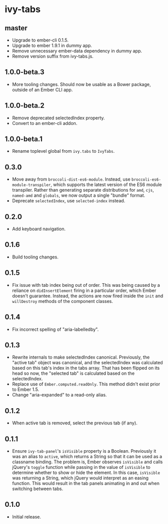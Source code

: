 # ivy-tabs

## master

* Upgrade to ember-cli 0.1.5.
* Upgrade to ember 1.9.1 in dummy app.
* Remove unnecessary ember-data dependency in dummy app.
* Remove version suffix from ivy-tabs.js.

## 1.0.0-beta.3

* More tooling changes. Should now be usable as a Bower package, outside of an
  Ember CLI app.

## 1.0.0-beta.2

* Remove deprecated selectedIndex property.
* Convert to an ember-cli addon.

## 1.0.0-beta.1

* Rename toplevel global from `ivy.tabs` to `IvyTabs`.

## 0.3.0

* Move away from `broccoli-dist-es6-module`. Instead, use
  `broccoli-es6-module-transpiler`, which supports the latest version of the
  ES6 module transpiler. Rather than generating separate distributions for
  `amd`, `cjs`, `named-amd` and `globals`, we now output a single "bundle"
  format.
* Deprecate `selectedIndex`, use `selected-index` instead.

## 0.2.0

* Add keyboard navigation.

## 0.1.6

* Build tooling changes.

## 0.1.5

* Fix issue with tab index being out of order. This was being caused by
  a reliance on `didInsertElement` firing in a particular order, which Ember
  doesn't guarantee. Instead, the actions are now fired inside the `init` and
  `willDestroy` methods of the component classes.

## 0.1.4

* Fix incorrect spelling of "aria-labelledby".

## 0.1.3

* Rewrite internals to make selectedIndex canonical. Previously, the "active
  tab" object was canonical, and the selectedIndex was calculated based on this
  tab's index in the tabs array. That has been flipped on its head so now, the
  "selected tab" is calculated based on the selectedIndex.
* Replace use of `Ember.computed.readOnly`. This method didn't exist prior to
  Ember 1.5.
* Change "aria-expanded" to a read-only alias.

## 0.1.2

* When active tab is removed, select the previous tab (if any).

## 0.1.1

* Ensure `ivy-tab-panel`'s `isVisible` property is a Boolean. Previously it was
  an alias to `active`, which returns a String so that it can be used as
  a classname binding. The problem is, Ember observes `isVisible` and calls
  jQuery's `toggle` function while passing in the value of `isVisible` to
  determine whether to show or hide the element.  In this case, `isVisible` was
  returning a String, which jQuery would interpret as an easing function. This
  would result in the tab panels animating in and out when switching between
  tabs.

## 0.1.0

* Initial release.
